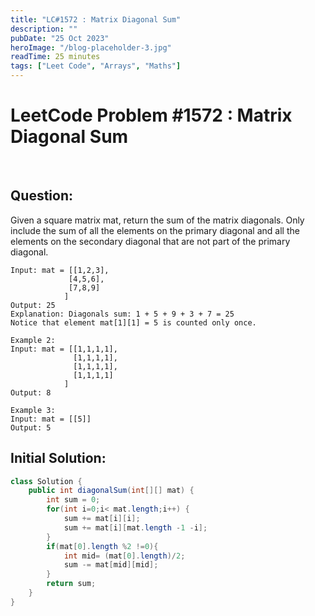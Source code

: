 ```yaml
---
title: "LC#1572 : Matrix Diagonal Sum"
description: ""
pubDate: "25 Oct 2023"
heroImage: "/blog-placeholder-3.jpg"
readTime: 25 minutes
tags: ["Leet Code", "Arrays", "Maths"]
---
```


# <b> LeetCode Problem #1572 : Matrix Diagonal Sum</b>

<br>

## Question: <br/>

<p class="pl-6">
    Given a square matrix mat, return the sum of the matrix diagonals.
    Only include the sum of all the elements on the primary diagonal and all the elements on the secondary diagonal that are not part of the primary diagonal.
</p>
<p>
   
    Input: mat = [[1,2,3],
                 [4,5,6],
                 [7,8,9]
                ]
    Output: 25
    Explanation: Diagonals sum: 1 + 5 + 9 + 3 + 7 = 25
    Notice that element mat[1][1] = 5 is counted only once.
    
    Example 2:
    Input: mat = [[1,1,1,1],
                  [1,1,1,1],
                  [1,1,1,1],
                  [1,1,1,1]
                ]
    Output: 8
    
    Example 3:
    Input: mat = [[5]]
    Output: 5

</p>

## Initial Solution:

```java
class Solution {
    public int diagonalSum(int[][] mat) {
        int sum = 0;
        for(int i=0;i< mat.length;i++) {
            sum += mat[i][i];
            sum += mat[i][mat.length -1 -i];
        }
        if(mat[0].length %2 !=0){
            int mid= (mat[0].length)/2;
            sum -= mat[mid][mid];
        }
        return sum;
    }
}
```
